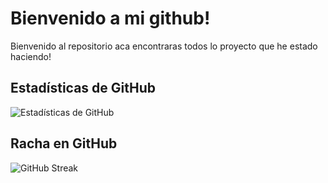 # Bienvenido a mi github! 
Bienvenido al repositorio aca encontraras todos lo proyecto que he estado haciendo!

## Estadísticas de GitHub

![Estadísticas de GitHub](https://github-readme-stats.vercel.app/api?username=martinlopez1234&show_icons=true&count_private=true&hide=prs&theme=radical)

## Racha en GitHub

![GitHub Streak](https://github-readme-streak-stats.herokuapp.com/?user=NOMBRE_USUARIO&theme=radical)


